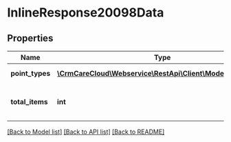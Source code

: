 # InlineResponse20098Data

## Properties
Name | Type | Description | Notes
------------ | ------------- | ------------- | -------------
**point_types** | [**\CrmCareCloud\Webservice\RestApi\Client\Model\PointType[]**](PointType.md) | List of the point types. | [optional] 
**total_items** | **int** | The number of all found point types. | [optional] 

[[Back to Model list]](../../README.md#documentation-for-models) [[Back to API list]](../../README.md#documentation-for-api-endpoints) [[Back to README]](../../README.md)

